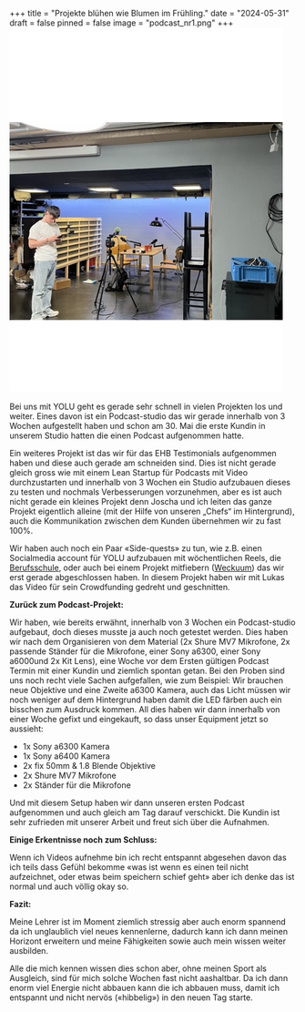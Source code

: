 +++
title = "Projekte blühen wie Blumen im Frühling."
date = "2024-05-31"
draft = false
pinned = false
image = "podcast_nr1.png"
+++
![](podcast_nr1.png)

Bei uns mit YOLU geht es gerade sehr schnell in vielen Projekten los und weiter. Eines davon ist ein Podcast-studio das wir gerade innerhalb von 3 Wochen aufgestellt haben und schon am 30. Mai die erste Kundin in unserem Studio hatten die einen Podcast aufgenommen hatte. 

Ein weiteres Projekt ist das wir für das EHB Testimonials aufgenommen haben und diese auch gerade am schneiden sind. Dies ist nicht gerade gleich gross wie mit einem Lean Startup für Podcasts mit Video durchzustarten und innerhalb von 3 Wochen ein Studio aufzubauen dieses zu testen und nochmals Verbesserungen vorzunehmen, aber es ist auch nicht gerade ein kleines Projekt denn Joscha und ich leiten das ganze Projekt eigentlich alleine (mit der Hilfe von unseren „Chefs“ im Hintergrund), auch die Kommunikation zwischen dem Kunden übernehmen wir zu fast 100%.

Wir haben auch noch ein Paar «Side-quests» zu tun, wie z.B. einen Socialmedia account für YOLU aufzubauen mit wöchentlichen Reels, die [Berufsschule](https://www.joschatschanz.ch/sidequest-berufsschule/), oder auch bei einem Projekt mitfiebern ([Weckuum](https://www.weckuum.ch/)) das wir erst gerade abgeschlossen haben. In diesem Projekt haben wir mit Lukas das Video für sein Crowdfunding gedreht und geschnitten. 

**Zurück zum Podcast-Projekt:**

Wir haben, wie bereits erwähnt, innerhalb von 3 Wochen ein Podcast-studio aufgebaut, doch dieses musste ja auch noch getestet werden. Dies haben wir nach dem Organisieren von dem Material (2x Shure MV7 Mikrofone, 2x passende Ständer für die Mikrofone, einer Sony a6300, einer Sony a6000und 2x Kit Lens), eine Woche vor dem Ersten gültigen Podcast Termin mit einer Kundin und ziemlich spontan getan. Bei den Proben sind uns noch recht viele Sachen aufgefallen, wie zum Beispiel: Wir brauchen neue Objektive und eine Zweite a6300 Kamera, auch das Licht müssen wir noch weniger auf dem Hintergrund haben damit die LED färben auch ein bisschen zum Ausdruck kommen. All dies haben wir dann innerhalb von einer Woche gefixt und eingekauft, so dass unser Equipment jetzt so aussieht: 

* 1x Sony a6300 Kamera
* 1x Sony a6400 Kamera
* 2x fix 50mm & 1.8 Blende Objektive
* 2x Shure MV7 Mikrofone
* 2x Ständer für die Mikrofone

Und mit diesem Setup haben wir dann unseren ersten Podcast aufgenommen und auch gleich am Tag darauf verschickt. Die Kundin ist sehr zufrieden mit unserer Arbeit und freut sich über die Aufnahmen.

**Einige Erkentnisse noch zum Schluss:**

Wenn ich Videos aufnehme bin ich recht entspannt abgesehen davon das ich teils dass Gefühl bekomme «was ist wenn es einen teil nicht aufzeichnet, oder etwas beim speichern schief geht» aber ich denke das ist normal und auch völlig okay so. 

**Fazit:**

Meine Lehrer ist im Moment ziemlich stressig aber auch enorm spannend da ich unglaublich viel neues kennenlerne, dadurch kann ich dann meinen Horizont erweitern und meine Fähigkeiten sowie auch mein wissen weiter ausbilden. 

Alle die mich kennen wissen dies schon aber, ohne meinen Sport als Ausgleich, sind für mich solche Wochen fast nicht aashaltbar. Da ich dann enorm viel Energie nicht abbauen kann die ich abbauen muss, damit ich entspannt und nicht nervös («hibbelig») in den neuen Tag starte.